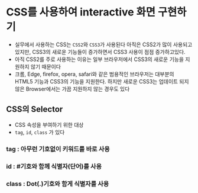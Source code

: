 # CSS를 사용하여 interactive 화면 구현하기

- 실무에서 사용하는 CSS는 `CSS2`와 `CSS3`가 사용된다
  아직은 CSS2가 많이 사용되고 있지만,
  CSS3의 새로운 기능들이 증가하면서 CSS3 사용이 점점 증가하고있다.
- 아직 CSS2를 주로 사용하는 이유는 일부 브라우저에서 CSS3의 새로운 기능을 지원하지 않기 때문이다
- 크롬, Edge, firefox, opera, safari와 같은 범용적인 브라우저는 대부분의 HTML5 기능과
  CSS3의 기능을 지원한다. 하지만 새로운 CSS3는 업데이트 되지 않은 Browser에서는 가끔 지원하지 않는 경우도 있다

## CSS의 Selector

- CSS 속성을 부여하기 위한 대상
- `tag`, `id`, `class` 가 있다

### tag : 아무런 기호없이 키워드를 바로 사용

### id : #기호와 함께 식별자(단어)를 사용

### class : Dot(.)기호와 함게 식별자를 사용
